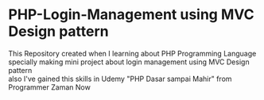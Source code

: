 ﻿# PHP-Login-Management using MVC Design pattern
This Repository created when I learning about PHP Programming Language specially making mini project about login management using MVC Design pattern  
also I've gained this skills in Udemy "PHP Dasar sampai Mahir" from Programmer Zaman Now
